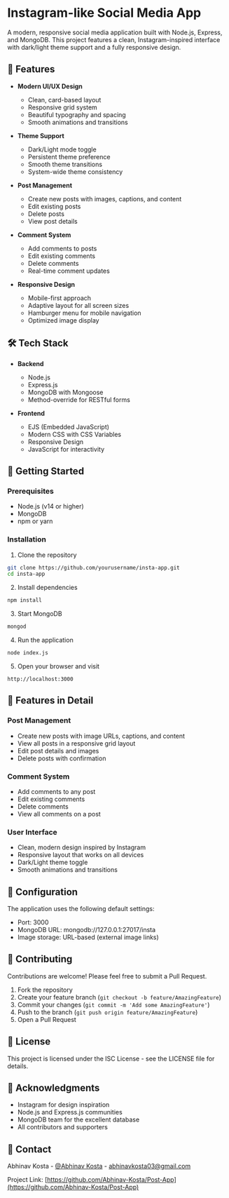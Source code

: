 # Instagram-like Social Media App

A modern, responsive social media application built with Node.js, Express, and MongoDB. This project features a clean, Instagram-inspired interface with dark/light theme support and a fully responsive design.

## 🌟 Features

- **Modern UI/UX Design**
  - Clean, card-based layout
  - Responsive grid system
  - Beautiful typography and spacing
  - Smooth animations and transitions

- **Theme Support**
  - Dark/Light mode toggle
  - Persistent theme preference
  - Smooth theme transitions
  - System-wide theme consistency

- **Post Management**
  - Create new posts with images, captions, and content
  - Edit existing posts
  - Delete posts
  - View post details

- **Comment System**
  - Add comments to posts
  - Edit existing comments
  - Delete comments
  - Real-time comment updates

- **Responsive Design**
  - Mobile-first approach
  - Adaptive layout for all screen sizes
  - Hamburger menu for mobile navigation
  - Optimized image display

## 🛠️ Tech Stack

- **Backend**
  - Node.js
  - Express.js
  - MongoDB with Mongoose
  - Method-override for RESTful forms

- **Frontend**
  - EJS (Embedded JavaScript)
  - Modern CSS with CSS Variables
  - Responsive Design
  - JavaScript for interactivity

## 🚀 Getting Started

### Prerequisites

- Node.js (v14 or higher)
- MongoDB
- npm or yarn

### Installation

1. Clone the repository
```bash
git clone https://github.com/yourusername/insta-app.git
cd insta-app
```

2. Install dependencies
```bash
npm install
```

3. Start MongoDB
```bash
mongod
```

4. Run the application
```bash
node index.js
```

5. Open your browser and visit
```
http://localhost:3000
```

## 📱 Features in Detail

### Post Management
- Create new posts with image URLs, captions, and content
- View all posts in a responsive grid layout
- Edit post details and images
- Delete posts with confirmation

### Comment System
- Add comments to any post
- Edit existing comments
- Delete comments
- View all comments on a post

### User Interface
- Clean, modern design inspired by Instagram
- Responsive layout that works on all devices
- Dark/Light theme toggle
- Smooth animations and transitions

## 🔧 Configuration

The application uses the following default settings:
- Port: 3000
- MongoDB URL: mongodb://127.0.0.1:27017/insta
- Image storage: URL-based (external image links)

## 🤝 Contributing

Contributions are welcome! Please feel free to submit a Pull Request.

1. Fork the repository
2. Create your feature branch (`git checkout -b feature/AmazingFeature`)
3. Commit your changes (`git commit -m 'Add some AmazingFeature'`)
4. Push to the branch (`git push origin feature/AmazingFeature`)
5. Open a Pull Request

## 📝 License

This project is licensed under the ISC License - see the LICENSE file for details.

## 🙏 Acknowledgments

- Instagram for design inspiration
- Node.js and Express.js communities
- MongoDB team for the excellent database
- All contributors and supporters

## 📧 Contact

Abhinav Kosta - [@Abhinav Kosta](https://www.linkedin.com/in/abhinav-kosta-188987304/) - abhinavkosta03@gmail.com

Project Link: [https://github.com/Abhinav-Kosta/Post-App](https://github.com/Abhinav-Kosta/Post-App)